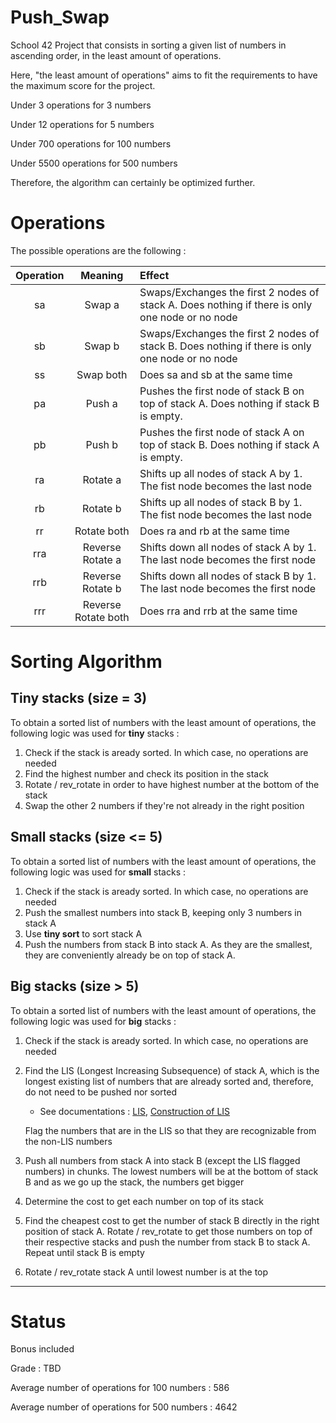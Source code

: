# Push_Swap

School 42 Project that consists in sorting a given list of numbers in ascending order, in the least amount of operations.

Here, "the least amount of operations" aims to fit the requirements to have the maximum score for the project.

Under    3 operations for   3 numbers

Under   12 operations for   5 numbers

Under  700 operations for 100 numbers

Under 5500 operations for 500 numbers


Therefore, the algorithm can certainly be optimized further.


# Operations

The possible operations are the following :

| Operation | Meaning | Effect |
| :------: | :----: | :---- |
| sa  | Swap a | Swaps/Exchanges the first 2 nodes of stack A. Does nothing if there is only one node or no node |
| sb | Swap b | Swaps/Exchanges the first 2 nodes of stack B. Does nothing if there is only one node or no node |
| ss | Swap both | Does sa and sb at the same time |
| pa | Push a | Pushes the first node of stack B on top of stack A. Does nothing if stack B is empty. |
| pb | Push b | Pushes the first node of stack A on top of stack B. Does nothing if stack A is empty. |
| ra | Rotate a | Shifts up all nodes of stack A by 1. The fist node becomes the last node |
| rb | Rotate b | Shifts up all nodes of stack B by 1. The fist node becomes the last node |
| rr | Rotate both | Does ra and rb at the same time |
| rra | Reverse Rotate a | Shifts down all nodes of stack A by 1. The last node becomes the first node |
| rrb | Reverse Rotate b | Shifts down all nodes of stack B by 1. The last node becomes the first node |
| rrr | Reverse Rotate both | Does rra and rrb at the same time |



# Sorting Algorithm

## Tiny stacks (size = 3)
To obtain a sorted list of numbers with the least amount of operations, the following logic was used for **tiny** stacks :
  1. Check if the stack is aready sorted. In which case, no operations are needed
  2. Find the highest number and check its position in the stack
  3. Rotate / rev_rotate in order to have highest number at the bottom of the stack
  4. Swap the other 2 numbers if they're not already in the right position

## Small stacks (size <= 5)
To obtain a sorted list of numbers with the least amount of operations, the following logic was used for **small** stacks :
  1. Check if the stack is aready sorted. In which case, no operations are needed
  2. Push the smallest numbers into stack B, keeping only 3 numbers in stack A
  3. Use **tiny sort** to sort stack A
  4. Push the numbers from stack B into stack A. As they are the smallest, they are conveniently already be on top of stack A.

## Big stacks (size > 5)
To obtain a sorted list of numbers with the least amount of operations, the following logic was used for **big** stacks :
  1. Check if the stack is aready sorted. In which case, no operations are needed
  2. Find the LIS (Longest Increasing Subsequence) of stack A, which is the longest existing list of numbers that are already sorted and, therefore, do not need to be pushed nor sorted
      	- See documentations : [LIS](https://www.geeksforgeeks.org/longest-monotonically-increasing-subsequence-size-n-log-n/),  [Construction of LIS](https://www.geeksforgeeks.org/construction-of-longest-increasing-subsequence-using-dynamic-programming/?ref=gcse)
    
      Flag the numbers that are in the LIS so that they are recognizable from the non-LIS numbers
  3. Push all numbers from stack A into stack B (except the LIS flagged numbers) in chunks. The lowest numbers will be at the bottom of stack B and as we go up the stack, the numbers get bigger
  4. Determine the cost to get each number on top of its stack
  5. Find the cheapest cost to get the number of stack B directly in the right position of stack A. Rotate / rev_rotate to get those numbers on top of their respective stacks and push the number from stack B to stack A. Repeat until stack B is empty
  6. Rotate / rev_rotate stack A until lowest number is at the top

 
 -----------------------------------------------------------------------------------------------------------------------
 
 # Status
 
Bonus included


Grade : TBD



Average number of operations for 100 numbers : 586

Average number of operations for 500 numbers : 4642
